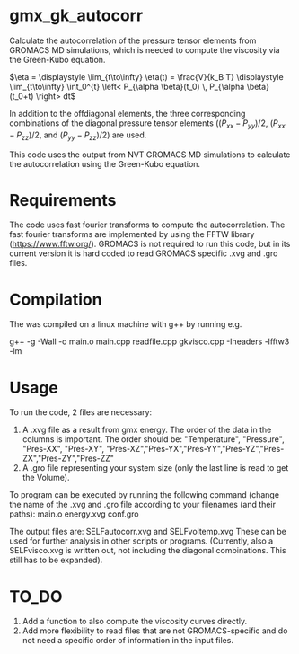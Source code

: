 # gmx_gk_autocorr
Calculate the autocorrelation of the pressure tensor elements from GROMACS MD simulations, which is needed to compute the viscosity via the Green-Kubo equation. 

$\eta = \displaystyle \lim_{t\to\infty} \eta(t)  = \frac{V}{k_B T} \displaystyle \lim_{t\to\infty}  \int_0^{t} \left< P_{\alpha \beta}(t_0) \, P_{\alpha \beta}(t_0+t) \right> dt$

In addition to the offdiagonal elements, the three corresponding combinations of the diagonal pressure tensor elements ($(P_{xx}-P_{yy})/2$, $(P_{xx}-P_{zz})/2$, and $(P_{yy}-P_{zz})/2$) are used.

This code uses the output from NVT GROMACS MD simulations to calculate the autocorrelation using the Green-Kubo equation. 

# Requirements
The code uses fast fourier transforms to compute the autocorrelation. The fast fourier transforms are implemented by using the FFTW library (https://www.fftw.org/). GROMACS is not required to run this code, but in its current version it is hard coded to read GROMACS specific .xvg and .gro files.

# Compilation
The was compiled on a linux machine with g++ by running e.g.

g++ -g -Wall -o main.o main.cpp readfile.cpp gkvisco.cpp -Iheaders -lfftw3 -lm

# Usage
To run the code, 2 files are necessary:
1. A .xvg file as a result from gmx energy. The order of the data in the columns is important. The order should be: "Temperature", "Pressure", "Pres-XX", "Pres-XY", "Pres-XZ","Pres-YX","Pres-YY","Pres-YZ","Pres-ZX","Pres-ZY","Pres-ZZ"
2. A .gro file representing your system size (only the last line is read to get the Volume).

To program can be executed by running the following command (change the name of the .xvg and .gro file according to your filenames (and their paths):
main.o energy.xvg conf.gro

The output files are: SELFautocorr.xvg and SELFvoltemp.xvg These can be used for further analysis in other scripts or programs. (Currently, also a SELFvisco.xvg is written out, not including the diagonal combinations. This still has to be expanded).

# TO_DO
1. Add a function to also compute the viscosity curves directly.
2. Add more flexibility to read files that are not GROMACS-specific and do not need a specific order of information in the input files.
